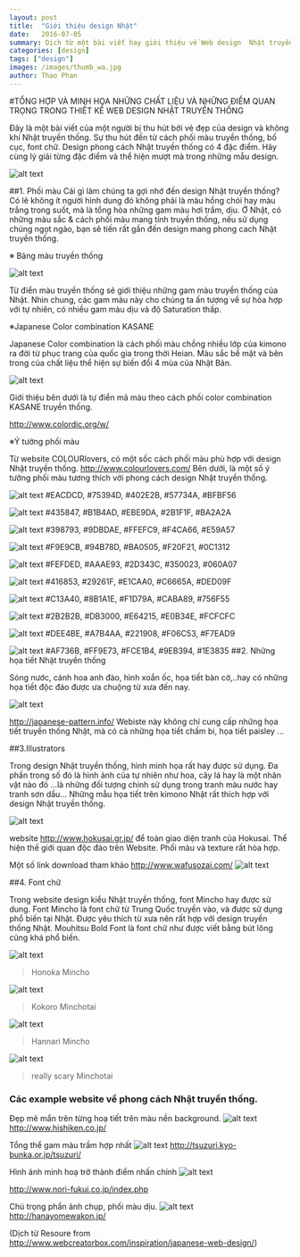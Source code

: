 ```yaml
---
layout: post
title:  "Giới thiệu design Nhật"
date:   2016-07-05
summary: Dịch từ một bài viết hay giới thiệu về Web design  Nhật truyền thống
categories: [design]
tags: ["design"]
images: /images/thumb_wa.jpg
author: Thao Phan
---
```


#TỔNG HỢP VÀ MINH HỌA NHỮNG CHẤT LIỆU VÀ NHỮNG ĐIỂM QUAN TRỌNG TRONG THIẾT KẾ WEB DESIGN  NHẬT TRUYỀN THỐNG


Đây là một bài viết của một người bị thu hút bởi vẻ đẹp của design và không khí Nhật truyền thống.
Sự thu hút đến từ cách phối màu truyền thống, bố cục, font chữ. Design phong cách Nhật truyền thống có 4 đặc điểm. Hãy cùng lý giải từng đặc điểm và thể hiện mượt mà trong những mẫu design.

![alt text](http://www.webcreatorbox.com/wp-content/uploads/2014/11/thumb_wa.jpg)

##1. Phối màu
Cái gì làm chúng ta gợi nhớ đến design Nhật truyền thống? Có lẽ không ít người hình dung đó không phải là màu hồng chói hay màu trắng trong suốt, mà là tổng hòa những gam màu hơi trầm, dịu. Ở Nhật, có những màu sắc & cách phối màu mang tính truyền thống, nếu sử dụng chúng ngọt ngào, bạn sẽ tiến rất gần đến design mang phong cach Nhật truyền thống.

※ Bảng màu truyền thống

![alt text](http://www.webcreatorbox.com/wp-content/uploads/2014/11/wa-colour-dictionary.jpg)

Từ điển màu truyền thống sẽ giới thiệu những gam màu truyền thống của Nhật. 
Nhìn chung, các gam màu này  cho chúng ta ấn tượng về sự hòa hợp với tự nhiên, có nhiều gam màu dịu và độ Saturation thấp.

※Japanese Color combination KASANE

Japanese Color combination là cách phối màu chồng nhiều lớp của kimono ra đời từ phục trang của quốc gia  trong thời Heian. Màu sắc bề mặt và bên trong của chất liệu thể hiện sự biến đổi 4 mùa của Nhật Bản.

![alt text](http://www.webcreatorbox.com/wp-content/uploads/2014/11/kasane.jpg)
 
Giới thiệu bên dưới là tự điển mã màu theo cách phối color combination KASANE truyền thống.

http://www.colordic.org/w/

※Ý  tưởng phối màu

Từ website COLOURlovers, có một sốc cách phối màu phù hợp với design Nhật truyền thống.
http://www.colourlovers.com/
Bên dưới, là một số ý tưởng phối màu tương thích với phong cách design Nhật truyền thống.

![alt text](http://www.webcreatorbox.com/wp-content/uploads/2014/11/colour1.png)
#EACDCD, #75394D, #402E2B, #57734A, #BFBF56

![alt text](http://www.webcreatorbox.com/wp-content/uploads/2014/11/colour2.png)
#435847, #B1B4AD, #EBE9DA, #2B1F1F, #BA2A2A

![alt text](http://www.webcreatorbox.com/wp-content/uploads/2014/11/colour3.png)
#398793, #9DBDAE, #FFEFC9, #F4CA66, #E59A57

![alt text](http://www.webcreatorbox.com/wp-content/uploads/2014/11/colour4.png)
#F9E9CB, #94B78D, #BA0505, #F20F21, #0C1312

![alt text](http://www.webcreatorbox.com/wp-content/uploads/2014/11/colour5.png)
#FEFDED, #AAAE93, #2D343C, #350023, #060A07

![alt text](http://www.webcreatorbox.com/wp-content/uploads/2014/11/colour6.png)
#416853, #29261F, #E1CAA0, #C6665A, #DED09F

![alt text](http://www.webcreatorbox.com/wp-content/uploads/2014/11/colour7.png)
#C13A40, #8B1A1E, #F1D79A, #CABA89, #756F55

![alt text](http://www.webcreatorbox.com/wp-content/uploads/2014/11/colour8.png)
#2B2B2B, #DB3000, #E64215, #E0B34E, #FCFCFC

![alt text](http://www.webcreatorbox.com/wp-content/uploads/2014/11/colour9.png)
#DEE4BE, #A7B4AA, #221908, #F06C53, #F7EAD9

![alt text](http://www.webcreatorbox.com/wp-content/uploads/2014/11/colour10.png)
#AF736B, #FF9E73, #FCE1B4, #9EB394, #1E3835
##2. Những họa tiết Nhật truyền thống

Sóng nước, cánh hoa anh đào, hình xoắn ốc,  họa tiết bàn cờ,..hay có những họa tiết độc đáo được ưa chuộng từ xưa đến nay.

![alt text](http://www.webcreatorbox.com/wp-content/uploads/2014/11/pattern1.jpg)
 
http://japanese-pattern.info/
Webiste này không chỉ cung cấp những họa tiết truyền thống Nhật, mà có cả những họa tiết chấm bi, họa tiết paisley ...

##3.Illustrators

Trong design Nhật truyền thống, hình minh họa rất hay được sử dụng. Đa phần trong số đó là hình ảnh của tự nhiên như hoa, cây lá hay là  một nhân vật nào đó ...là những đối tượng chính sử dụng  trong tranh màu nước hay tranh sơn dầu... Những mẫu họa tiết trên kimono Nhật rất thích hợp với design Nhật truyền thống.

![alt text](http://www.webcreatorbox.com/wp-content/uploads/2014/11/hokusai.jpg)

website http://www.hokusai.gr.jp/ để toàn giao diện tranh của Hokusai. Thể hiện thế giới quan độc đáo trên Website. Phối màu và texture rất hòa hợp.

Một số link download tham khảo
http://www.wafusozai.com/
![alt text](http://www.webcreatorbox.com/wp-content/uploads/2014/11/illutration1.jpg)

##4. Font chữ 

Trong website design kiểu Nhật truyền thống, font Mincho hay được sử dung. Font Mincho là font chữ từ Trung Quốc truyền vào, và được sử dụng phổ biến tại Nhật. Được yêu thích từ xưa nên rất hợp với design truyền thống Nhật. Mouhitsu Bold Font là font chữ như được viết bằng bút lông cũng khá phổ biến.

![alt text](http://www.webcreatorbox.com/wp-content/uploads/2014/11/honoka.jpg)

> Honoka Mincho

![alt text](http://www.webcreatorbox.com/wp-content/uploads/2014/11/kokoro.png)

> Kokoro Minchotai

![alt text](http://www.webcreatorbox.com/wp-content/uploads/2014/11/hannari.png)

>Hannari Mincho

![alt text](http://www.webcreatorbox.com/wp-content/uploads/2014/11/utsukushi.png)

>really scary Minchotai


### Các example website về phong cách Nhật truyền thống.

Đẹp mê mẩn trên từng hoạ tiết trên màu nền background.
![alt text](http://www.webcreatorbox.com/wp-content/uploads/2014/11/design1.jpg)
http://www.hishiken.co.jp/

Tổng thể gam màu trầm hợp nhất
![alt text](http://www.webcreatorbox.com/wp-content/uploads/2014/11/design4.jpg)
http://tsuzuri.kyo-bunka.or.jp/tsuzuri/

Hình ảnh minh hoạ trở thành điểm nhấn chính
![alt text](http://www.webcreatorbox.com/wp-content/uploads/2014/11/design5.jpg)

http://www.nori-fukui.co.jp/index.php

Chú trọng phần ảnh chụp, phối màu dịu.
![alt text](http://www.webcreatorbox.com/wp-content/uploads/2014/11/design8.jpg)
http://hanayomewakon.jp/



(Dịch từ Resoure from http://www.webcreatorbox.com/inspiration/japanese-web-design/)


